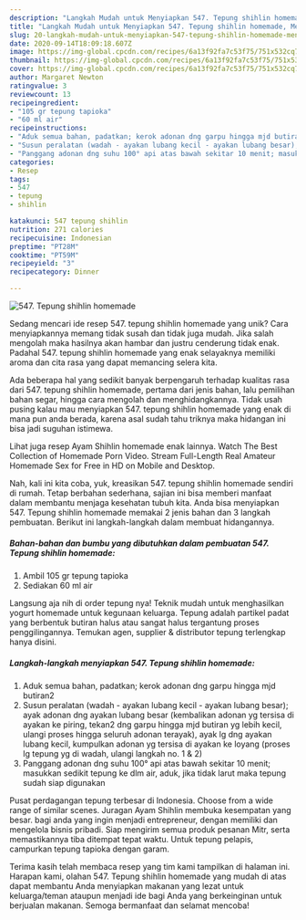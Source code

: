 ```yaml
---
description: "Langkah Mudah untuk Menyiapkan 547. Tepung shihlin homemade, Menggugah Selera"
title: "Langkah Mudah untuk Menyiapkan 547. Tepung shihlin homemade, Menggugah Selera"
slug: 20-langkah-mudah-untuk-menyiapkan-547-tepung-shihlin-homemade-menggugah-selera
date: 2020-09-14T18:09:18.607Z
image: https://img-global.cpcdn.com/recipes/6a13f92fa7c53f75/751x532cq70/547-tepung-shihlin-homemade-foto-resep-utama.jpg
thumbnail: https://img-global.cpcdn.com/recipes/6a13f92fa7c53f75/751x532cq70/547-tepung-shihlin-homemade-foto-resep-utama.jpg
cover: https://img-global.cpcdn.com/recipes/6a13f92fa7c53f75/751x532cq70/547-tepung-shihlin-homemade-foto-resep-utama.jpg
author: Margaret Newton
ratingvalue: 3
reviewcount: 13
recipeingredient:
- "105 gr tepung tapioka"
- "60 ml air"
recipeinstructions:
- "Aduk semua bahan, padatkan; kerok adonan dng garpu hingga mjd butiran2"
- "Susun peralatan (wadah - ayakan lubang kecil - ayakan lubang besar); ayak adonan dng ayakan lubang besar (kembalikan adonan yg tersisa di ayakan ke piring, tekan2 dng garpu hingga mjd butiran yg lebih kecil, ulangi proses hingga seluruh adonan terayak), ayak lg dng ayakan lubang kecil, kumpulkan adonan yg tersisa di ayakan ke loyang (proses lg tepung yg di wadah, ulangi langkah no. 1 &amp; 2)"
- "Panggang adonan dng suhu 100° api atas bawah sekitar 10 menit; masukkan sedikit tepung ke dlm air, aduk, jika tidak larut maka tepung sudah siap digunakan"
categories:
- Resep
tags:
- 547
- tepung
- shihlin

katakunci: 547 tepung shihlin 
nutrition: 271 calories
recipecuisine: Indonesian
preptime: "PT28M"
cooktime: "PT59M"
recipeyield: "3"
recipecategory: Dinner

---
```



![547. Tepung shihlin homemade](https://img-global.cpcdn.com/recipes/6a13f92fa7c53f75/751x532cq70/547-tepung-shihlin-homemade-foto-resep-utama.jpg)

Sedang mencari ide resep 547. tepung shihlin homemade yang unik? Cara menyiapkannya memang tidak susah dan tidak juga mudah. Jika salah mengolah maka hasilnya akan hambar dan justru cenderung tidak enak. Padahal 547. tepung shihlin homemade yang enak selayaknya memiliki aroma dan cita rasa yang dapat memancing selera kita.

Ada beberapa hal yang sedikit banyak berpengaruh terhadap kualitas rasa dari 547. tepung shihlin homemade, pertama dari jenis bahan, lalu pemilihan bahan segar, hingga cara mengolah dan menghidangkannya. Tidak usah pusing kalau mau menyiapkan 547. tepung shihlin homemade yang enak di mana pun anda berada, karena asal sudah tahu triknya maka hidangan ini bisa jadi suguhan istimewa.

Lihat juga resep Ayam Shihlin homemade enak lainnya. Watch The Best Collection of Homemade Porn Video. Stream Full-Length Real Amateur Homemade Sex for Free in HD on Mobile and Desktop.


Nah, kali ini kita coba, yuk, kreasikan 547. tepung shihlin homemade sendiri di rumah. Tetap berbahan sederhana, sajian ini bisa memberi manfaat dalam membantu menjaga kesehatan tubuh kita. Anda bisa menyiapkan 547. Tepung shihlin homemade memakai 2 jenis bahan dan 3 langkah pembuatan. Berikut ini langkah-langkah dalam membuat hidangannya.

<!--inarticleads1-->

##### Bahan-bahan dan bumbu yang dibutuhkan dalam pembuatan 547. Tepung shihlin homemade:

1. Ambil 105 gr tepung tapioka
1. Sediakan 60 ml air


Langsung aja nih di order tepung nya! Teknik mudah untuk menghasilkan yogurt homemade untuk kegunaan keluarga. Tepung adalah partikel padat yang berbentuk butiran halus atau sangat halus tergantung proses penggilingannya. Temukan agen, supplier &amp; distributor tepung terlengkap hanya disini. 

<!--inarticleads2-->

##### Langkah-langkah menyiapkan 547. Tepung shihlin homemade:

1. Aduk semua bahan, padatkan; kerok adonan dng garpu hingga mjd butiran2
1. Susun peralatan (wadah - ayakan lubang kecil - ayakan lubang besar); ayak adonan dng ayakan lubang besar (kembalikan adonan yg tersisa di ayakan ke piring, tekan2 dng garpu hingga mjd butiran yg lebih kecil, ulangi proses hingga seluruh adonan terayak), ayak lg dng ayakan lubang kecil, kumpulkan adonan yg tersisa di ayakan ke loyang (proses lg tepung yg di wadah, ulangi langkah no. 1 &amp; 2)
1. Panggang adonan dng suhu 100° api atas bawah sekitar 10 menit; masukkan sedikit tepung ke dlm air, aduk, jika tidak larut maka tepung sudah siap digunakan


Pusat perdagangan tepung terbesar di Indonesia. Choose from a wide range of similar scenes. Juragan Ayam Shihlin membuka kesempatan yang besar. bagi anda yang ingin menjadi entrepreneur, dengan memiliki dan mengelola bisnis pribadi. Siap mengirim semua produk pesanan Mitr, serta memastikannya tiba ditempat tepat waktu. Untuk tepung pelapis, campurkan tepung tapioka dengan garam. 

Terima kasih telah membaca resep yang tim kami tampilkan di halaman ini. Harapan kami, olahan 547. Tepung shihlin homemade yang mudah di atas dapat membantu Anda menyiapkan makanan yang lezat untuk keluarga/teman ataupun menjadi ide bagi Anda yang berkeinginan untuk berjualan makanan. Semoga bermanfaat dan selamat mencoba!
